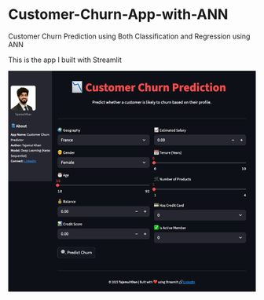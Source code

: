 # Customer-Churn-App-with-ANN

Customer Churn Prediction using Both Classification and Regression using ANN

This is the app I built with Streamlit

![alt text](image.png)